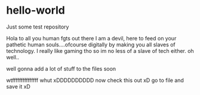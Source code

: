 # hello-world
Just some test repository

Hola to all you human fgts out there 
I am a devil, here to feed on your pathetic human souls....ofcourse digitally by making you all slaves of technology.
I really like gaming tho so im no less of a slave of tech either. 
oh well..

well gonna add a lot of stuff to the files soon


wtfffffffffffffff
whut xDDDDDDDDDD
now check this out xD go to file and save it xD
